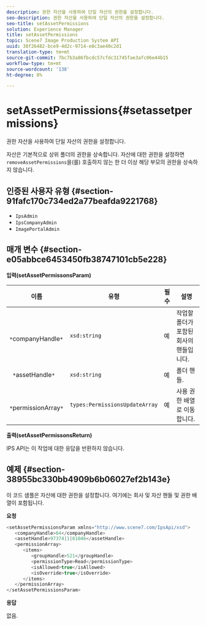 ```yaml
---
description: 권한 자산을 사용하여 단일 자산의 권한을 설정합니다.
seo-description: 권한 자산을 사용하여 단일 자산의 권한을 설정합니다.
seo-title: setAssetPermissions
solution: Experience Manager
title: setAssetPermissions
topic: Scene7 Image Production System API
uuid: 38f26482-bce9-4d2c-9714-e8c3ae40c2d1
translation-type: tm+mt
source-git-commit: 7bc7b3a86fbcdc57cfdc31745fae3afc06e44b15
workflow-type: tm+mt
source-wordcount: '138'
ht-degree: 8%

---
```



# setAssetPermissions{#setassetpermissions}

권한 자산을 사용하여 단일 자산의 권한을 설정합니다.

자산은 기본적으로 상위 폴더의 권한을 상속합니다. 자산에 대한 권한을 설정하면 `removeAssetPermissions`을(를) 호출하지 않는 한 더 이상 해당 부모의 권한을 상속하지 않습니다.

## 인증된 사용자 유형 {#section-91fafc170c734ed2a77beafda9221768}

* `IpsAdmin`
* `IpsCompanyAdmin`
* `ImagePortalAdmin`

## 매개 변수 {#section-e05abbce6453450fb38747101cb5e228}

**입력(setAssetPermissonsParam)**

| 이름 | 유형 | 필수 | 설명 |
|---|---|---|---|
| ` *`companyHandle`*` | `xsd:string` | 예 | 작업할 폴더가 포함된 회사의 핸들입니다. |
| ` *`assetHandle`*` | `xsd:string` | 예 | 폴더 핸들. |
| ` *`permissionArray`*` | `types:PermissionsUpdateArray` | 예 | 사용 권한 배열로 이동합니다. |

**출력(setAssetPermissonsReturn)**

IPS API는 이 작업에 대한 응답을 반환하지 않습니다.

## 예제 {#section-38955bc330bb4909b6b06027ef2b143e}

이 코드 샘플은 자산에 대한 권한을 설정합니다. 여기에는 회사 및 자산 핸들 및 권한 배열이 포함됩니다.

**요청**

```java
<setAssetPermissionsParam xmlns="http://www.scene7.com/IpsApi/xsd">
   <companyHandle>64</companyHandle>
   <assetHandle>97374|1|61046</assetHandle>
   <permissionArray>
      <items>
         <groupHandle>521</groupHandle>
         <permissionType>Read</permissionType>
         <isAllowed>true</isAllowed>
         <isOverride>true</isOverride>
      </items>
   </permissionArray>
</setAssetPermissionsParam>
```

**응답**

없음.
